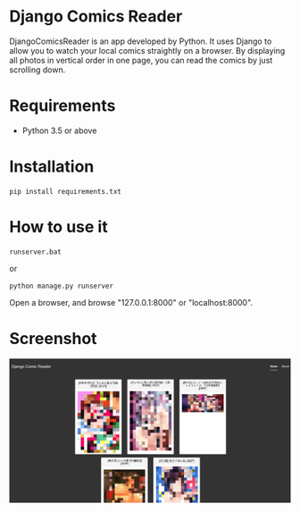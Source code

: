 # Django Comics Reader
DjangoComicsReader is an app developed by Python. It uses Django to allow you to watch your local comics straightly on a browser. By displaying all photos in vertical order in one page, you can read the comics by just scrolling down.

# Requirements
 * Python 3.5 or above  

# Installation
```
pip install requirements.txt
```

# How to use it
```
runserver.bat
```
or
```
python manage.py runserver
```
Open a browser, and browse "127.0.0.1:8000" or "localhost:8000".

# Screenshot
![](screenshot.png)